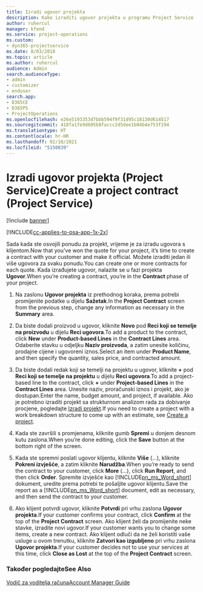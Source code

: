 ```yaml
---
title: Izradi ugovor projekta
description: Kako izraditi ugovor projekta u programu Project Service
author: ruhercul
manager: kfend
ms.service: project-operations
ms.custom:
- dyn365-projectservice
ms.date: 8/03/2018
ms.topic: article
ms.author: ruhercul
audience: Admin
search.audienceType:
- admin
- customizer
- enduser
search.app:
- D365CE
- D365PS
- ProjectOperations
ms.openlocfilehash: e26e5193353d7bbb594f9f31d95c18130d614517
ms.sourcegitcommit: 418fa1fe9d605b8faccc2d5dee1b04b4e753f194
ms.translationtype: HT
ms.contentlocale: hr-HR
ms.lasthandoff: 02/10/2021
ms.locfileid: "5150839"
---
```

# <a name="create-a-project-contract-project-service"></a><span data-ttu-id="541b9-103">Izradi ugovor projekta (Project Service)</span><span class="sxs-lookup"><span data-stu-id="541b9-103">Create a project contract (Project Service)</span></span>

[!include [banner](../includes/psa-now-project-operations.md)]

[!INCLUDE[cc-applies-to-psa-app-1x-2x](../includes/cc-applies-to-psa-app-1x-2x.md)]

<span data-ttu-id="541b9-104">Sada kada ste osvojili ponudu za projekt, vrijeme je za izradu ugovora s klijentom.</span><span class="sxs-lookup"><span data-stu-id="541b9-104">Now that you’ve won the quote for your project, it’s time to create a contract with your customer and make it official.</span></span> <span data-ttu-id="541b9-105">Možete izraditi jedan ili više ugovora za svaku ponudu.</span><span class="sxs-lookup"><span data-stu-id="541b9-105">You can create one or more contracts for each quote.</span></span> <span data-ttu-id="541b9-106">Kada izrađujete ugovor, nalazite se u fazi projekta **Ugovor**.</span><span class="sxs-lookup"><span data-stu-id="541b9-106">When you’re creating a contract, you’re in the **Contract** phase of your project.</span></span>  
  
1. <span data-ttu-id="541b9-107">Na zaslonu **Ugovor projekta** iz prethodnog koraka, prema potrebi promijenite podatke u dijelu **Sažetak**.</span><span class="sxs-lookup"><span data-stu-id="541b9-107">In the **Project Contract** screen from the previous step, change any information as necessary in the **Summary** area.</span></span>  
  
2. <span data-ttu-id="541b9-108">Da biste dodali proizvod u ugovor, kliknite **Novo** pod **Reci koji se temelje na proizvodu** u dijelu **Reci ugovora**.</span><span class="sxs-lookup"><span data-stu-id="541b9-108">To add a product to the contract, click **New** under **Product-based Lines** in the **Contract Lines** area.</span></span> <span data-ttu-id="541b9-109">Odaberite stavku u odjeljku **Naziv proizvoda**, a zatim unesite količinu, prodajne cijene i ugovoreni iznos.</span><span class="sxs-lookup"><span data-stu-id="541b9-109">Select an item under **Product Name**, and then specify the quantity, sales price, and contracted amount.</span></span>  
  
3. <span data-ttu-id="541b9-110">Da biste dodali redak koji se temelji na projektu u ugovor, kliknite **+** pod **Reci koji se temelje na projektu** u dijelu **Reci ugovora**.</span><span class="sxs-lookup"><span data-stu-id="541b9-110">To add a project-based line to the contract, click **+** under **Project-based Lines** in the **Contract Lines** area.</span></span> <span data-ttu-id="541b9-111">Unesite naziv, proračunski iznos i projekt, ako je dostupan.</span><span class="sxs-lookup"><span data-stu-id="541b9-111">Enter the name, budget amount, and project, if available.</span></span> <span data-ttu-id="541b9-112">Ako je potrebno izraditi projekt sa strukturnom analizom rada za dobivanje procjene, pogledajte [Izradi projekt](../psa/create-project.md).</span><span class="sxs-lookup"><span data-stu-id="541b9-112">If you need to create a project with a work breakdown structure to come up with an estimate, see [Create a project](../psa/create-project.md).</span></span>  
  
4. <span data-ttu-id="541b9-113">Kada ste završili s promjenama, kliknite gumb **Spremi** u donjem desnom kutu zaslona.</span><span class="sxs-lookup"><span data-stu-id="541b9-113">When you’re done editing, click the **Save** button at the bottom right of the screen.</span></span>  
  
5. <span data-ttu-id="541b9-114">Kada ste spremni poslati ugovor klijentu, kliknite **Više** (...), kliknite **Pokreni izvješće**, a zatim kliknite **Narudžba**.</span><span class="sxs-lookup"><span data-stu-id="541b9-114">When you’re ready to send the contract to your customer, click **More** (…), click **Run Report**, and then click **Order**.</span></span> <span data-ttu-id="541b9-115">Spremite izvješće kao [!INCLUDE[pn_ms_Word_short](../includes/pn-ms-word-short.md)] dokument, uredite prema potrebi te pošaljite ugovor klijentu.</span><span class="sxs-lookup"><span data-stu-id="541b9-115">Save the report as a [!INCLUDE[pn_ms_Word_short](../includes/pn-ms-word-short.md)] document, edit as necessary, and then send the contract to your customer.</span></span>  
  
6. <span data-ttu-id="541b9-116">Ako klijent potvrdi ugovor, kliknite **Potvrdi** pri vrhu zaslona **Ugovor projekta**.</span><span class="sxs-lookup"><span data-stu-id="541b9-116">If your customer confirms your contract, click **Confirm** at the top of the **Project Contract** screen.</span></span> <span data-ttu-id="541b9-117">Ako klijent želi da promijenite neke stavke, izradite novi ugovor.</span><span class="sxs-lookup"><span data-stu-id="541b9-117">If your customer wants you to change some items, create a new contract.</span></span> <span data-ttu-id="541b9-118">Ako klijent odluči da ne želi koristiti vaše usluge u ovom trenutku, kliknite **Zatvori kao izgubljeno** pri vrhu zaslona **Ugovor projekta**.</span><span class="sxs-lookup"><span data-stu-id="541b9-118">If your customer decides not to use your services at this time, click **Close as Lost** at the top of the **Project Contract** screen.</span></span>  
  
### <a name="see-also"></a><span data-ttu-id="541b9-119">Također pogledajte</span><span class="sxs-lookup"><span data-stu-id="541b9-119">See Also</span></span>  
 [<span data-ttu-id="541b9-120">Vodič za voditelja računa</span><span class="sxs-lookup"><span data-stu-id="541b9-120">Account Manager Guide</span></span>](../psa/account-manager-guide.md)
